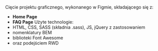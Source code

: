 Cięcie projektu graficznego, wykonanego w Figmie, składającego się z:
* <b>Home Page</b>
* <b>FAQ Page</b>
Użyte technologie:
* HTML, CSS, SASS (składnia .sass), JS, jQuery
z zastosowaniem 
* nomenklatury BEM
* biblioteki Font Awesome
* oraz podejściem RWD
